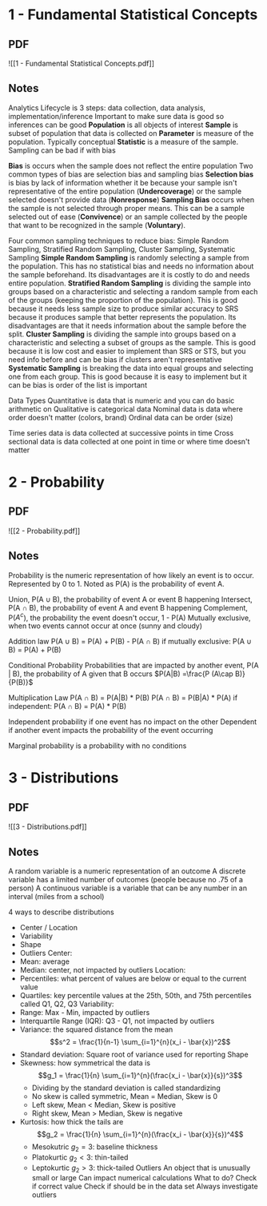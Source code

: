 # 1 - Fundamental Statistical Concepts 
## PDF 
![[1 - Fundamental Statistical Concepts.pdf]]

## Notes 
Analytics Lifecycle is 3 steps: data collection, data analysis, implementation/inference 
Important to make sure data is good so inferences can be good
**Population** is all objects of interest
**Sample** is subset of population that data is collected on 
**Parameter** is measure of the population. Typically conceptual 
**Statistic** is a measure of the sample. 
Sampling can be bad if with bias

**Bias** is occurs when the sample does not reflect the entire population
Two common types of bias are selection bias and sampling bias
**Selection bias** is bias by lack of information whether it be because your sample isn't representative of the entire population (**Undercoverage**) or the sample selected doesn't provide data (**Nonresponse**)
**Sampling Bias** occurs when the sample is not selected through proper means. This can be a sample selected out of ease (**Convivence**) or an sample collected by the people that want to be recognized in the sample (**Voluntary**).

Four common sampling techniques to reduce bias: Simple Random Sampling, Stratified Random Sampling, Cluster Sampling, Systematic Sampling
**Simple Random Sampling** is randomly selecting a sample from the population. This has no statistical bias and needs no information about the sample beforehand. Its disadvantages are it is costly to do and needs entire population. 
**Stratified Random Sampling** is dividing the sample into groups based on a characteristic and selecting a random sample from each of the groups (keeping the proportion of the population). This is good because it needs less sample size to produce similar accuracy to SRS because it produces sample that better represents the population. Its disadvantages are that it needs information about the sample before the split. 
**Cluster Sampling** is dividing the sample into groups based on a characteristic and selecting a subset of groups as the sample. This is good because it is low cost and easier to implement than SRS or STS, but you need info before and can be bias if clusters aren't representative
**Systematic Sampling** is breaking the data into equal groups and selecting one from each group. This is good because it is easy to implement but it can be bias is order of the list is important

Data Types
Quantitative is data that is numeric and you can do basic arithmetic on
Qualitative is categorical data
Nominal data is data where order doesn't matter (colors, brand)
Ordinal data can be order (size)

Time series data is data collected at successive points in time
Cross sectional data is data collected at one point in time  or where time doesn't matter 

# 2 - Probability
## PDF 
![[2 - Probability.pdf]]
## Notes
Probability is the numeric representation of how likely an event is to occur. Represented by 0 to 1. Noted as P(A) is the probability of event A.

Union, P(A $\cup$ B), the probability of event A or event B happening 
Intersect, P(A $\cap$ B), the probability of event A and event B happening
Complement, P($A^c$), the probability the event doesn't occur, 1 - P(A)
Mutually exclusive, when two events cannot occur at once (sunny and cloudy)

Addition law
P(A $\cup$ B) = P(A) + P(B) - P(A $\cap$ B)
if mutually exclusive: 
P(A $\cup$ B) = P(A) + P(B)

Conditional Probability 
Probabilities that are impacted by another event, P(A | B), the probability of A given that B occurs $P(A|B) =\frac{P (A\cap B)}{P(B)}$

Multiplication Law
P(A $\cap$ B) = P(A|B) * P(B)
P(A $\cap$ B) = P(B|A) * P(A)
if independent:
P(A $\cap$ B) = P(A) * P(B)

Independent probability if one event has no impact on the other 
Dependent if another event impacts the probability of the event occurring

Marginal probability is a probability with no conditions 
# 3 - Distributions
## PDF 
![[3 - Distributions.pdf]]
## Notes
A random variable is a numeric representation of an outcome
A discrete variable has a limited number of outcomes (people because no .75 of a person)
A continuous variable is a variable that can be any number in an interval (miles from a school)

4 ways to describe distributions
- Center / Location
- Variability 
- Shape
- Outliers 
Center:
- Mean: average
- Median: center, not impacted by outliers
Location:
- Percentiles: what percent of values are below or equal to the current value
- Quartiles: key percentile values at the 25th, 50th, and 75th percentiles called Q1, Q2, Q3
Variability:
- Range: Max - Min, impacted by outliers
- Interquartile Range (IQR): Q3 - Q1, not impacted by outliers
- Variance: the squared distance from the mean $$s^2 = \frac{1}{n-1} \sum_{i=1}^{n}(x_i - \bar{x})^2$$
- Standard deviation: Square root of variance used for reporting
Shape
- Skewness: how symmetrical the data is $$g_1 = \frac{1}{n} \sum_{i=1}^{n}(\frac{x_i - \bar{x}}{s})^3$$
	- Dividing by the standard deviation is called standardizing
	- No skew is called symmetric, Mean = Median, Skew is 0
	- Left skew, Mean < Median, Skew is positive
	- Right skew, Mean > Median, Skew is negative
- Kurtosis: how thick the tails are
$$g_2 = \frac{1}{n} \sum_{i=1}^{n}(\frac{x_i - \bar{x}}{s})^4$$
	- Mesokutric $g_2 = 3$: baseline thickness
	- Platokurtic $g_2 < 3$: thin-tailed
	- Leptokurtic $g_2 > 3$: thick-tailed
Outliers
An object that is unusually small or large 
Can impact numerical calculations
What to do?
	Check if correct value
	Check if should be in the data set 
	Always investigate outliers
